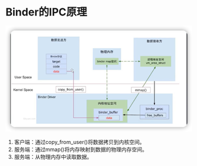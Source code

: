 # Binder的IPC原理

![](img/e6efad2f.png)

1. 客户端：通过copy_from_user()将数据拷贝到内核空间。
2. 服务端：通过mmap()将内存映射到数据的物理内存空间。
3. 服务端：从物理内存中读取数据。